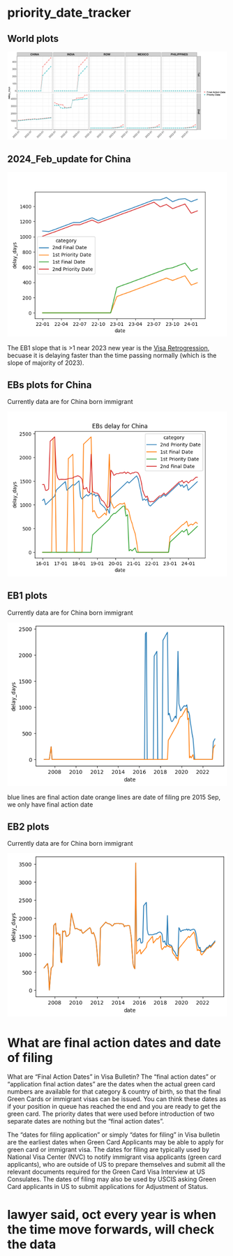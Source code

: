 # priority_date_tracker

## World plots
![all_plot](<2023_05_world_facet.png>)

## 2024_Feb_update for China
![china](<china_2024_feb.png>)

The EB1 slope that is >1 near 2023 new year is the [Visa Retrogression](https://www.uscis.gov/green-card/green-card-processes-and-procedures/visa-availability-priority-dates/visa-retrogression), becuase it is delaying faster than the time passing normally (which is the slope of majority of 2023).

## EBs plots for China
Currently data are for China born immigrant

![EBs_plot](<plot_china_2024-06-14_09-07-10.png>)

## EB1 plots
Currently data are for China born immigrant 

![EB1_plot](<EB1.png>)

blue lines are final action date
orange lines are date of filing
pre 2015 Sep, we only have final action date
## EB2 plots
Currently data are for China born immigrant 

![EB2_plot](<EB2.png>)


# What are final action dates and date of filing

What are “Final Action Dates” in Visa Bulletin?
The “final action dates” or “application final action dates” are the dates when the actual green card numbers are available for that category & country of birth, so that the final Green Cards or immigrant visas can be issued.  You can think these dates as if your position in queue has reached the end and you are ready to get the green card. The priority dates that were used before introduction of two separate dates are nothing but the “final action dates”.  

The “dates for filing application” or simply “dates for filing” in Visa bulletin are the earliest dates when Green Card Applicants may be able to apply for green card or immigrant visa.  The dates for filing are typically used by National Visa Center (NVC) to notify immigrant visa applicants (green card applicants), who are outside of US to prepare themselves and submit all the relevant documents required for the Green Card Visa Interview at US Consulates. The dates of filing may also be used by USCIS asking Green Card applicants in US to submit applications for Adjustment of Status.

# lawyer said, oct every year is when the time move forwards, will check the data
